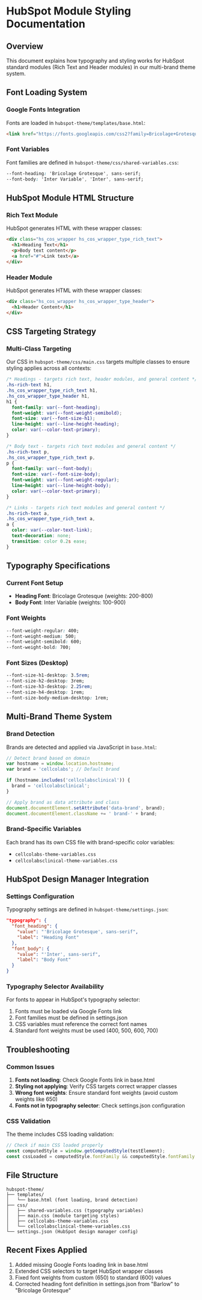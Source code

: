 # HubSpot Module Styling Documentation

## Overview
This document explains how typography and styling works for HubSpot standard modules (Rich Text and Header modules) in our multi-brand theme system.

## Font Loading System

### Google Fonts Integration
Fonts are loaded in `hubspot-theme/templates/base.html`:
```html
<link href="https://fonts.googleapis.com/css2?family=Bricolage+Grotesque:opsz,wght@12..96,200..800&family=Inter:ital,opsz,wght@0,14..32,100..900;1,14..32,100..900&display=swap" rel="stylesheet">
```

### Font Variables
Font families are defined in `hubspot-theme/css/shared-variables.css`:
```css
--font-heading: 'Bricolage Grotesque', sans-serif;
--font-body: 'Inter Variable', 'Inter', sans-serif;
```

## HubSpot Module HTML Structure

### Rich Text Module
HubSpot generates HTML with these wrapper classes:
```html
<div class="hs_cos_wrapper hs_cos_wrapper_type_rich_text">
  <h1>Heading Text</h1>
  <p>Body text content</p>
  <a href="#">Link text</a>
</div>
```

### Header Module
HubSpot generates HTML with these wrapper classes:
```html
<div class="hs_cos_wrapper hs_cos_wrapper_type_header">
  <h1>Header Content</h1>
</div>
```

## CSS Targeting Strategy

### Multi-Class Targeting
Our CSS in `hubspot-theme/css/main.css` targets multiple classes to ensure styling applies across all contexts:

```css
/* Headings - targets rich text, header modules, and general content */
.hs-rich-text h1,
.hs_cos_wrapper_type_rich_text h1,
.hs_cos_wrapper_type_header h1,
h1 {
  font-family: var(--font-heading);
  font-weight: var(--font-weight-semibold);
  font-size: var(--font-size-h1);
  line-height: var(--line-height-heading);
  color: var(--color-text-primary);
}

/* Body text - targets rich text modules and general content */
.hs-rich-text p,
.hs_cos_wrapper_type_rich_text p,
p {
  font-family: var(--font-body);
  font-size: var(--font-size-body);
  font-weight: var(--font-weight-regular);
  line-height: var(--line-height-body);
  color: var(--color-text-primary);
}

/* Links - targets rich text modules and general content */
.hs-rich-text a,
.hs_cos_wrapper_type_rich_text a,
a {
  color: var(--color-text-link);
  text-decoration: none;
  transition: color 0.2s ease;
}
```

## Typography Specifications

### Current Font Setup
- **Heading Font**: Bricolage Grotesque (weights: 200-800)
- **Body Font**: Inter Variable (weights: 100-900)

### Font Weights
```css
--font-weight-regular: 400;
--font-weight-medium: 500;
--font-weight-semibold: 600;
--font-weight-bold: 700;
```

### Font Sizes (Desktop)
```css
--font-size-h1-desktop: 3.5rem;
--font-size-h2-desktop: 3rem;
--font-size-h3-desktop: 2.25rem;
--font-size-h4-desktop: 1rem;
--font-size-body-medium-desktop: 1rem;
```

## Multi-Brand Theme System

### Brand Detection
Brands are detected and applied via JavaScript in `base.html`:
```javascript
// Detect brand based on domain
var hostname = window.location.hostname;
var brand = 'cellcolabs'; // Default brand

if (hostname.includes('cellcolabsclinical')) {
  brand = 'cellcolabsclinical';
}

// Apply brand as data attribute and class
document.documentElement.setAttribute('data-brand', brand);
document.documentElement.className += ' brand-' + brand;
```

### Brand-Specific Variables
Each brand has its own CSS file with brand-specific color variables:
- `cellcolabs-theme-variables.css`
- `cellcolabsclinical-theme-variables.css`

## HubSpot Design Manager Integration

### Settings Configuration
Typography settings are defined in `hubspot-theme/settings.json`:
```json
"typography": {
  "font_heading": {
    "value": "'Bricolage Grotesque', sans-serif",
    "label": "Heading Font"
  },
  "font_body": {
    "value": "'Inter', sans-serif",
    "label": "Body Font"
  }
}
```

### Typography Selector Availability
For fonts to appear in HubSpot's typography selector:
1. Fonts must be loaded via Google Fonts link
2. Font families must be defined in settings.json
3. CSS variables must reference the correct font names
4. Standard font weights must be used (400, 500, 600, 700)

## Troubleshooting

### Common Issues
1. **Fonts not loading**: Check Google Fonts link in base.html
2. **Styling not applying**: Verify CSS targets correct wrapper classes
3. **Wrong font weights**: Ensure standard font weights (avoid custom weights like 650)
4. **Fonts not in typography selector**: Check settings.json configuration

### CSS Validation
The theme includes CSS loading validation:
```javascript
// Check if main CSS loaded properly
const computedStyle = window.getComputedStyle(testElement);
const cssLoaded = computedStyle.fontFamily && computedStyle.fontFamily.includes('Inter');
```

## File Structure
```
hubspot-theme/
├── templates/
│   └── base.html (font loading, brand detection)
├── css/
│   ├── shared-variables.css (typography variables)
│   ├── main.css (module targeting styles)
│   ├── cellcolabs-theme-variables.css
│   └── cellcolabsclinical-theme-variables.css
└── settings.json (HubSpot design manager config)
```

## Recent Fixes Applied
1. Added missing Google Fonts loading link in base.html
2. Extended CSS selectors to target HubSpot wrapper classes
3. Fixed font weights from custom (650) to standard (600) values
4. Corrected heading font definition in settings.json from "Barlow" to "Bricolage Grotesque"